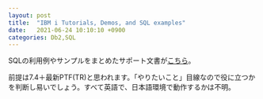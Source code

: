 ```yaml
---
layout: post
title:  "IBM i Tutorials, Demos, and SQL examples"
date:   2021-06-24 10:10:10 +0900
categories: Db2,SQL
---
```

SQLの利用例やサンプルをまとめたサポート文書が[こちら](https://www.ibm.com/support/pages/ibm-i-tutorials-demos-and-sql-examples-0)。

前提は7.4＋最新PTF(TR)と思われます。「やりたいこと」目線なので役に立つかを判断し易いでしょう。すべて英語で、日本語環境で動作するかは不明。
